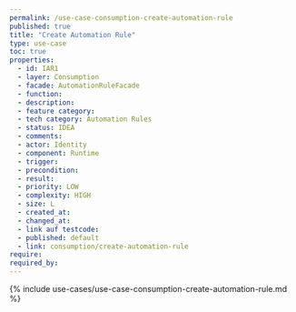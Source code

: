 ```yaml
---
permalink: /use-case-consumption-create-automation-rule
published: true
title: "Create Automation Rule"
type: use-case
toc: true
properties:
  - id: IAR1
  - layer: Consumption
  - facade: AutomationRuleFacade
  - function:
  - description:
  - feature category:
  - tech category: Automation Rules
  - status: IDEA
  - comments:
  - actor: Identity
  - component: Runtime
  - trigger:
  - precondition:
  - result:
  - priority: LOW
  - complexity: HIGH
  - size: L
  - created_at:
  - changed_at:
  - link auf testcode:
  - published: default
  - link: consumption/create-automation-rule
require:
required_by:
---
```


{% include use-cases/use-case-consumption-create-automation-rule.md %}
